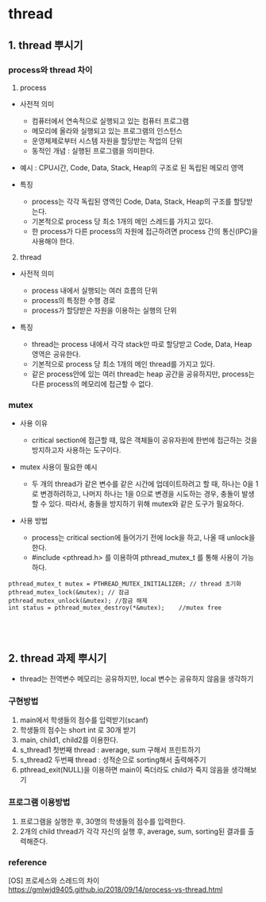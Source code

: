# thread

## 1. thread 뿌시기

### process와 thread 차이
1. process 

 * 사전적 의미
    * 컴퓨터에서 연속적으로 실행되고 있는 컴퓨터 프로그램
    * 메모리에 올라와 실행되고 있는 프로그램의 인스턴스
    * 운영체제로부터 시스템 자원을 할당받는 작업의 단위
    * 동적인 개념 : 실행된 프로그램을 의미한다.

 * 예시 : CPU시간, Code, Data, Stack, Heap의 구조로 된 독립된 메모리 영역
 * 특징
    * process는 각각 독립된 영역인 Code, Data, Stack, Heap의 구조를 할당받는다.
    * 기본적으로 process 당 최소 1개의 메인 스레드를 가지고 있다.
    * 한 process가 다른 process의 자원에 접근하려면 process 간의 통신(IPC)을 사용해야 한다.
    


2. thread

 * 사전적 의미
    * process 내에서 실행되는 여러 흐름의 단위
    * process의 특정한 수행 경로
    * process가 할당받은 자원을 이용하는 실행의 단위

 * 특징
    * thread는 process 내에서 각각 stack만 따로 할당받고 Code, Data, Heap 영역은 공유한다.
    * 기본적으로 process 당 최소 1개의 메인 thread를 가지고 있다.
    * 같은 process안에 있는 여러 thread는 heap 공간을 공유하지만, process는 다른 process의 메모리에 접근할 수 없다.



### mutex

* 사용 이유
    * critical section에 접근할 때, 많은 객체들이 공유자원에 한번에 접근하는 것을 방지하고자 사용하는 도구이다.

* mutex 사용이 필요한 예시
    * 두 개의 thread가 같은 변수를 같은 시간에  업데이트하려고 할 때, 하나는 0을 1로 변경하려하고, 나머지 하나는 1을 0으로 변경을
    시도하는 경우, 충돌이 발생할 수 있다. 따라서, 충돌을 방지하기 위해 mutex와 같은 도구가 필요하다.

* 사용 방법
    * process는 critical section에 들어가기 전에 lock을 하고, 나올 때 unlock을 한다.
    * #include <pthread.h> 를 이용하여 pthread_mutex_t 를 통해 사용이 가능하다.


```
pthread_mutex_t mutex = PTHREAD_MUTEX_INITIALIZER; // thread 초기화
pthread_mutex_lock(&mutex); // 잠금
pthread_mutex_unlock(&mutex); //잠금 해제
int status = pthread_mutex_destroy(*&mutex);    //mutex free
```

<br>
<br>

## 2. thread 과제 뿌시기
* thread는 전역변수 메모리는 공유하지만, local 변수는 공유하지 않음을 생각하기

### 구현방법
1. main에서 학생들의 점수를 입력받기(scanf)
2. 학생들의 점수는 short int 로 30개 받기
3. main, child1, child2를 이용한다.
4. s_thread1 첫번째 thread : average, sum 구해서 프린트하기
5. s_thread2 두번째 thread : 성적순으로 sorting해서 출력해주기
6. pthread_exit(NULL)을 이용하면 main이 죽더라도 child가 죽지 않음을 생각해보기 


### 프로그램 이용방법
1. 프로그램을 실행한 후, 30명의 학생들의 점수를 입력한다.
2. 2개의 child thread가 각각 자신의 실행 후, average, sum, sorting된 결과를 출력해준다.


### reference
[OS] 프로세스와 스레드의 차이 https://gmlwjd9405.github.io/2018/09/14/process-vs-thread.html